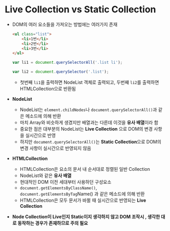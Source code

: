 # Live Collection vs Static Collection

- DOM의 여러 요소들을 가져오는 방법에는 여러가지 존재

  ```html
  <ul class="list">
      <li>1번</li>
      <li>2번</li>
      <li>3번</li>
  </ul>
  ```

  ```javascript
  var li1 = document.querySelectorAll('.list li');
  
  var li2 = document.querySelector('.list');
  ```

  - 첫번째 `li1`을 출력하면 NodeList 객체로 출력되고, 두번쨰 `li2`를 출력하면 HTMLCollection으로 반환됨

- **NodeList**
  - NodeList는 `element.childNodes`나 `document.querySelectorAll()`과 같은 메소드에 의해 반환
  - 마치 Array와 비슷하게 생겼지만 배열과는 다른데 이것을 **유사 배열**이라 함
  - 중요한 점은 대부분의 NodeList는 **Live Collection** 으로 DOM의 변경 사항을 실시간으로 반영
  - 하지만 `document.querySelectorAll()`는 **Static Collection**으로 DOM의 변경 사항이 실시간으로 반영되지 않음

- **HTMLCollection**
  - HTMLCollection은 요소의 문서 내 순서대로 정렬된 일반 Collection
  - NodeList와 같은 **유사 배열**
  - 현대적인 DOM 이전 세대부터 사용하던 구성요소
  - `document.getElementsByClassName()`, `document.getElementsByTag`Name() 과 같은 메소드에 의해 반환
  - HTMLCollection은 모두 문서가 바뀔 때 실시간으로 반영되는 **Live Collection**
  
- **Node Collection이 Live인지 Static이지 생각하지 않고 DOM 조작시 , 생각한 대로 동작하는 경우가 존재하므로 주의 필요**